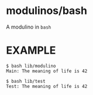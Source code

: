 # modulinos/bash

A modulino in `bash`

# EXAMPLE

```
$ bash lib/modulino
Main: The meaning of life is 42

$ bash lib/test
Test: The meaning of life is 42
```

